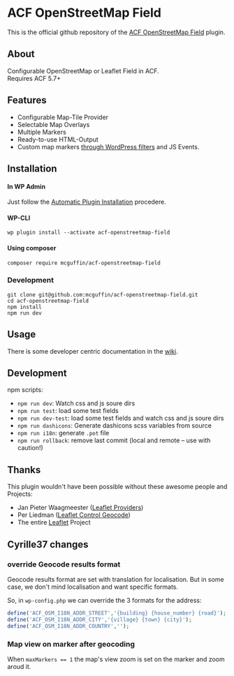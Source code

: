 ACF OpenStreetMap Field
=======================

This is the official github repository of the [ACF OpenStreetMap Field](https://wordpress.org/plugins/acf-openstreetmap-field/) plugin.

About
-----

Configurable OpenStreetMap or Leaflet Field in ACF.  
Requires ACF 5.7+

Features
--------
 - Configurable Map-Tile Provider
 - Selectable Map Overlays
 - Multiple Markers
 - Ready-to-use HTML-Output
 - Custom map markers [through WordPress filters](../../wiki/HTML-Marker-Icon) and JS Events.


Installation
------------

#### In WP Admin
Just follow the [Automatic Plugin Installation](https://wordpress.org/support/article/managing-plugins/#automatic-plugin-installation) procedere.

#### WP-CLI
```shell
wp plugin install --activate acf-openstreetmap-field
```

#### Using composer
```
composer require mcguffin/acf-openstreetmap-field
```

### Development
```shell
git clone git@github.com:mcguffin/acf-openstreetmap-field.git
cd acf-openstreetmap-field
npm install
npm run dev
```

Usage
-----
There is some developer centric documentation in the [wiki](../../wiki).

Development
-----------
npm scripts:
 - `npm run dev`: Watch css and js soure dirs
 - `npm run test`: load some test fields
 - `npm run dev-test`: load some test fields and watch css and js soure dirs
 - `npm run dashicons`: Generate dashicons scss variables from source
 - `npm run i18n`: generate `.pot` file
 - `npm run rollback`: remove last commit (local and remote  – use with caution!)

Thanks
------
This plugin wouldn't have been possible without these awesome people and Projects:

 - Jan Pieter Waagmeester ([Leaflet Providers](https://github.com/leaflet-extras/leaflet-providers))
 - Per Liedman ([Leaflet Control Geocode](https://github.com/perliedman/leaflet-control-geocoder))
 - The entire [Leaflet](https://leafletjs.com/) Project

## Cyrille37 changes

### override Geocode results format

Geocode results format are set with translation for localisation. But in some case, we don't mind localisation and want specific formats.

So, in `wp-config.php` we can override the 3 formats for the address:

```php
define('ACF_OSM_I18N_ADDR_STREET','{building} {house_number} {road}');
define('ACF_OSM_I18N_ADDR_CITY','{village} {town} {city}');
define('ACF_OSM_I18N_ADDR_COUNTRY','');
```

### Map view on marker after geocoding

When `maxMarkers == 1` the map's view zoom is set on the marker and zoom aroud it.
